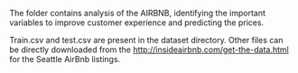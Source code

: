 The folder contains analysis of the AIRBNB, identifying the important variables to improve customer experience and predicting the prices. 

Train.csv and test.csv are present in the dataset directory. Other files can be directly downloaded from the http://insideairbnb.com/get-the-data.html for the Seattle AirBnb listings. 
